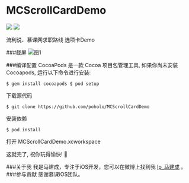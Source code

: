 # MCScrollCardDemo
![](https://img.shields.io/scrutinizer/build/g/filp/whoops.svg)  ![](https://img.shields.io/packagist/l/doctrine/orm.svg)

流利说、慕课网求职路线 选项卡Demo

###截屏
![图1](https://github.com/poholo/MCScrollCardDemo/raw/master/MCScrollCardRecord.gif)

###编译配置
CocoaPods 是一款 Cocoa 项目包管理工具, 如果你尚未安装 Cocoapods, 运行以下命令进行安装:

	$ gem install cocoapods $ pod setup
下载源代码

	$ git clone https://github.com/poholo/MCScrollCardDemo
安装依赖

	$ pod install
打开 MCScrollCardDemo.xcworkspace

这就完了, 祝你玩得愉快! :beers:

###关于我
我是马建成，专注于iOS开发，您可以在微博上找到我 [lp_马建成](http://www.weibo.com/lp927) 。
###参与贡献
感谢慕课iOS团队。





